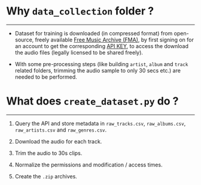# Why `data_collection` folder ?

---

* Dataset for training is downloaded (in compressed format) from open-source, freely available [Free Music Archive (FMA)][free-music-archive], by first signing on for an account to get the corresponding [API KEY][api-key], to access the download the audio files (legally licensed to be shared freely).

* With some pre-processing steps (like building `artist`, `album` and `track` related folders, trimming the audio sample to only 30 secs etc.) are needed to be performed.


# What does `create_dataset.py` do ?

---

1. Query the API and store metadata in `raw_tracks.csv`, `raw_albums.csv`, `raw_artists.csv` and `raw_genres.csv`.

2. Download the audio for each track.

3. Trim the audio to 30s clips.

4. Normalize the permissions and modification / access times.

5. Create the `.zip` archives.

<!--- Variables containing hyperlinks --->

[free-music-archive]: https://freemusicarchive.org

[api-key]: https://en.wikipedia.org/wiki/API_key

<!--- ******************************* --->